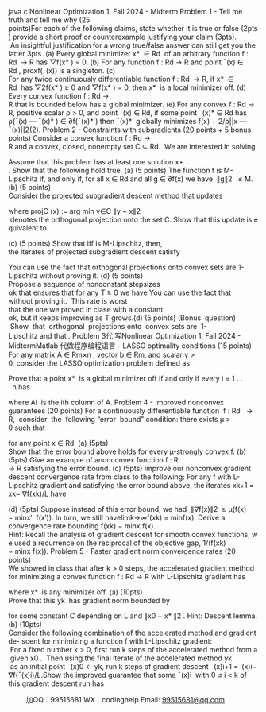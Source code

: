 java c
Nonlinear Optimization 1, Fall 2024 - Midterm
Problem 1 - Tell me truth and tell me why (25 points)For each of the following claims, state whether it is true or false (2pts) provide a short proof or counterexample justifying your claim (3pts).  An insightful justification for a wrong true/false answer can still get you the latter 3pts.
(a) Every global minimizer x*  ∈ Rd  of an arbitrary function f : Rd  → R has ▽f(x* ) = 0. (b) For any function f : Rd → R and point ¯(x) ∈ Rd , proxf(¯(x)) is a singleton.
(c) For any twice continuously differentiable function f : Rd  → R, if x*  ∈ Rd  has ▽2f(x* ) ≥ 0 and ▽f(x* ) = 0, then x*  is a local minimizer off.
(d) Every convex function f : Rd → R that is bounded below has a global minimizer.
(e) For any convex f : Rd → R, positive scalar ρ > 0, and point ¯(x) ∈ Rd, if some point ¯(x)* ∈ Rd has ρ(¯(x) — ¯(x)* ) ∈ ∂f(¯(x)* ) then ¯(x)*  globally minimizes f(x) + 2/ρ||x — ¯(x)||2(2).
Problem 2 - Constraints with subgradients (20 points + 5 bonus points)
Consider a convex function f : Rd → R and a convex, closed, nonempty set C ⊆ Rd.  We are interested in solving

Assume that this problem has at least one solution x⋆ . Show that the following hold true.
(a) (5 points) The function f is M-Lipschitz if, and only if, for all x ∈ Rd and all g ∈ ∂f(x) we have  ∥g∥2   ≤ M.
(b) (5 points) Consider the projected subgradient descent method that updates

where projC (x) := arg min y∈C ∥y − x∥2  denotes the orthogonal projection onto the set C. Show that this update is equivalent to

(c) (5 points) Show that iff is M-Lipschitz, then, the iterates of projected subgradient descent satisfy

You can use the fact that orthogonal projections onto convex sets are 1-Lipschitz without proving it.
(d) (5 points) Propose a sequence of nonconstant stepsizes αk that ensures that for any T ≥ 0 we have
You can use the fact that  without proving it.  This rate is worst
that the one we proved in clase with a constant αk, but it keeps improving as T grows.(d) (5 points) (Bonus  question)  Show  that  orthogonal  projections onto  convex sets are  1-
Lipschitz and that .
Problem 3代 写Nonlinear Optimization 1, Fall 2024 - MidtermMatlab
代做程序编程语言 - LASSO optimality conditions (15 points)
For any matrix A ∈ Rm×n , vector b ∈ Rm, and scalar γ > 0, consider the LASSO optimization problem defined as

Prove that a point x*  is a global minimizer off if and only if every i = 1 . . . n has

where Ai  is the ith column of A.
Problem 4 - Improved nonconvex guarantees (20 points)
For a continuously differentiable function  f : Rd   → R,  consider  the  following “error  bound” condition: there exists µ > 0 such that

for any point x ∈ Rd.
(a) (5pts) Show that the error bound above holds for every µ-strongly convex f.
(b) (5pts) Give an example of anonconvex function f : R → R satisfying the error bound.
(c) (5pts) Improve our nonconvex gradient descent convergence rate from class to the following: For any f with L-Lipschitz gradient and satisfying the error bound above, the iterates xk+1 = xk− ∇f(xk)/L have

(d) (5pts) Suppose instead of this error bound, we had  ∥∇f(x)∥2  ≥ µ(f(x) − minx′  f(x′)). In turn, we still havelimk→∞f(xk) = minf(x). Derive a convergence rate bounding f(xk) − minx f(x). Hint: Recall the analysis of gradient descent for smooth convex functions, we used a recurrence on the reciprocal of the objective gap, 1/(f(xk) − minx f(x)).
Problem 5 - Faster gradient norm convergence rates (20 points)
We showed in class that after k > 0 steps, the accelerated gradient method for minimizing a convex function f : Rd → R with L-Lipschitz gradient has

where x*  is any minimizer off.
(a) (10pts) Prove that this yk  has gradient norm bounded by

for some constant C depending on L and ∥x0 − x* ∥2 . Hint: Descent lemma.
(b) (10pts) Consider the following combination of the accelerated method and gradient de- scent for minimizing a function f with L-Lipschitz gradient:  For a fixed number k > 0, first run k steps of the accelerated method from a given x0 .  Then using the final iterate of the accelerated method yk  as an initial point ¯(x)0 ← yk, run k steps of gradient descent ¯(x)i+1 =¯(x)i− ∇f(¯(x)i)/L.Show the improved guarantee that some ¯(x)i  with 0 ≤ i < k of this gradient descent run has

         
加QQ：99515681  WX：codinghelp  Email: 99515681@qq.com
